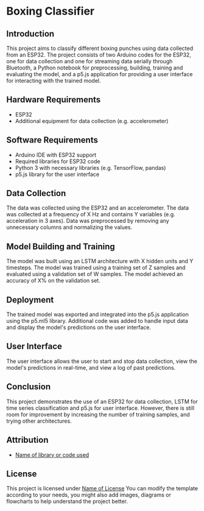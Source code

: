 # Boxing Classifier

## Introduction
This project aims to classify different boxing punches using data collected from an ESP32. The project consists of two Arduino codes for the ESP32, one for data collection and one for streaming data serially through Bluetooth, a Python notebook for preprocessing, building, training and evaluating the model, and a p5.js application for providing a user interface for interacting with the trained model.

## Hardware Requirements
- ESP32
- Additional equipment for data collection (e.g. accelerometer)

## Software Requirements
- Arduino IDE with ESP32 support
- Required libraries for ESP32 code
- Python 3 with necessary libraries (e.g. TensorFlow, pandas)
- p5.js library for the user interface

## Data Collection
The data was collected using the ESP32 and an accelerometer. The data was collected at a frequency of X Hz and contains Y variables (e.g. acceleration in 3 axes). Data was preprocessed by removing any unnecessary columns and normalizing the values.

## Model Building and Training
The model was built using an LSTM architecture with X hidden units and Y timesteps. The model was trained using a training set of Z samples and evaluated using a validation set of W samples. The model achieved an accuracy of X% on the validation set.

## Deployment
The trained model was exported and integrated into the p5.js application using the p5.ml5 library. Additional code was added to handle input data and display the model's predictions on the user interface.

## User Interface
The user interface allows the user to start and stop data collection, view the model's predictions in real-time, and view a log of past predictions.

## Conclusion
This project demonstrates the use of an ESP32 for data collection, LSTM for time series classification and p5.js for user interface. However, there is still room for improvement by increasing the number of training samples, and trying other architectures.

## Attribution
- [Name of library or code used](link)

## License
This project is licensed under [Name of License](link)
You can modify the template according to your needs, you might also add images, diagrams or flowcharts to help understand the project better.
